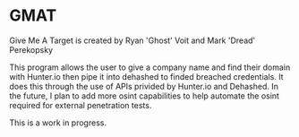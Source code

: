 # GMAT
Give Me A Target is created by Ryan 'Ghost' Voit and Mark 'Dread' Perekopsky

This program allows the user to give a company name and find their domain with Hunter.io then pipe it into dehashed to finded breached credentials. It does this through the use of APIs privided by Hunter.io and Dehashed. In the future, I plan to add more osint capabilities to help automate the osint required for external penetration tests.

This is a work in progress.
